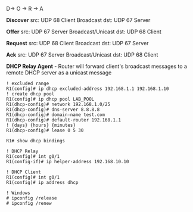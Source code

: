 D-> O -> R -> A

**Discover** 
src: UDP 68 Client Broadcast
dst: UDP 67 Server

**Offer**
src: UDP 67 Server Broadcast/Unicast
dst: UDP 68 Client

**Request**
src: UDP 68 Client Broadcast
dst: UDP 67 Server

**Ack**
src: UDP 67 Server Broadcast/Unicast
dst: UDP 68 Client

**DHCP Relay Agent** - Router will forward client's broadcast messages to a remote DHCP server as a unicast message

```
! excluded range
R1(config)# ip dhcp excluded-address 192.168.1.1 192.168.1.10 
! create dhcp pool
R1(config)# ip dhcp pool LAB_POOL
R1(dhcp-config)# network 192.168.1.0/25
R1(dhcp-config)# dns-server 8.8.8.8
R1(dhcp-config)# domain-name test.com
R1(dhcp-config)# default-router 192.168.1.1
! {days} {hours} {minutes}
R1(dhcp-config)# lease 0 5 30
```

```
R1# show dhcp bindings
```

```
! DHCP Relay
R1(config)# int g0/1
R1(config-if)# ip helper-address 192.168.10.10
```

```
! DHCP Client
R1(config)# int g0/1
R1(config)# ip address dhcp
```

```
! Windows 
# ipconfig /release
# ipconfig /renew
```

